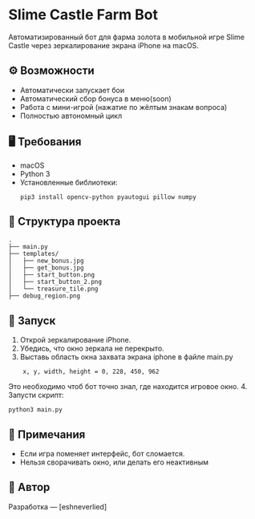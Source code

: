 # Slime Castle Farm Bot

Автоматизированный бот для фарма золота в мобильной игре Slime Castle через зеркалирование экрана iPhone на macOS.

## ⚙️ Возможности

- Автоматически запускает бои
- Автоматический сбор бонуса в меню(soon)
- Работа с мини-игрой (нажатие по жёлтым знакам вопроса)
- Полностью автономный цикл

## 🖥️ Требования

- macOS
- Python 3
- Установленные библиотеки:
  ```
  pip3 install opencv-python pyautogui pillow numpy
  ```

## 📂 Структура проекта

```
.
├── main.py
├── templates/
│   ├── new_bonus.jpg
│   ├── get_bonus.jpg
│   ├── start_button.png
│   ├── start_button_2.png
│   └── treasure_tile.png
├── debug_region.png
```

## 🚀 Запуск

1. Открой зеркалирование iPhone.
2. Убедись, что окно зеркала не перекрыто.
3. Выставь область окна захвата экрана iphone в файле main.py
```
    x, y, width, height = 0, 228, 450, 962
```
Это необходимо чтоб бот точно знал, где находится игровое окно.
4. Запусти скрипт:

   ```
   python3 main.py
   ```

## 🧩 Примечания

- Если игра поменяет интерфейс, бот сломается.
- Нельзя сворачивать окно, или делать его неактивным

## 📌 Автор

Разработка — [eshneverlied]
